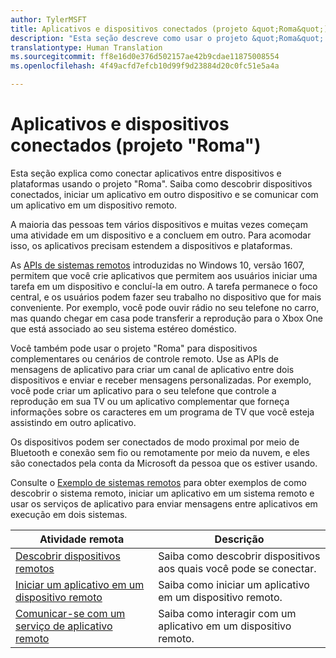 ```yaml
---
author: TylerMSFT
title: Aplicativos e dispositivos conectados (projeto &quot;Roma&quot;)
description: "Esta seção descreve como usar o projeto &quot;Roma&quot; para descobrir dispositivos conectados, iniciar um aplicativo em outro dispositivo e se comunicar com um aplicativo em um dispositivo remoto."
translationtype: Human Translation
ms.sourcegitcommit: ff8e16d0e376d502157ae42b9cdae11875008554
ms.openlocfilehash: 4f49acfd7efcb10d99f9d23884d20c0fc51e5a4a

---
```


# Aplicativos e dispositivos conectados (projeto "Roma")

Esta seção explica como conectar aplicativos entre dispositivos e plataformas usando o projeto "Roma". Saiba como descobrir dispositivos conectados, iniciar um aplicativo em outro dispositivo e se comunicar com um aplicativo em um dispositivo remoto.

A maioria das pessoas tem vários dispositivos e muitas vezes começam uma atividade em um dispositivo e a concluem em outro. Para acomodar isso, os aplicativos precisam estendem a dispositivos e plataformas.

As [APIs de sistemas remotos](https://msdn.microsoft.com/en-us/library/windows/apps/Windows.System.RemoteSystems) introduzidas no Windows 10, versão 1607, permitem que você crie aplicativos que permitem aos usuários iniciar uma tarefa em um dispositivo e concluí-la em outro. A tarefa permanece o foco central, e os usuários podem fazer seu trabalho no dispositivo que for mais conveniente. Por exemplo, você pode ouvir rádio no seu telefone no carro, mas quando chegar em casa pode transferir a reprodução para o Xbox One que está associado ao seu sistema estéreo doméstico.

Você também pode usar o projeto "Roma" para dispositivos complementares ou cenários de controle remoto. Use as APIs de mensagens de aplicativo para criar um canal de aplicativo entre dois dispositivos e enviar e receber mensagens personalizadas. Por exemplo, você pode criar um aplicativo para o seu telefone que controle a reprodução em sua TV ou um aplicativo complementar que forneça informações sobre os caracteres em um programa de TV que você esteja assistindo em outro aplicativo.  

Os dispositivos podem ser conectados de modo proximal por meio de Bluetooth e conexão sem fio ou remotamente por meio da nuvem, e eles são conectados pela conta da Microsoft da pessoa que os estiver usando.

Consulte o [Exemplo de sistemas remotos](https://github.com/Microsoft/Windows-universal-samples/tree/dev/Samples/RemoteSystems ) para obter exemplos de como descobrir o sistema remoto, iniciar um aplicativo em um sistema remoto e usar os serviços de aplicativo para enviar mensagens entre aplicativos em execução em dois sistemas.

| Atividade remota | Descrição                                                                                                                                                                |
|-------------------------------------------------------------------------------------------------|----------------------------------------------------------------------------------------------------------------------------------------------------------------------------|
| [Descobrir dispositivos remotos](discover-remote-devices.md)  | Saiba como descobrir dispositivos aos quais você pode se conectar. |
| [Iniciar um aplicativo em um dispositivo remoto](launch-a-remote-app.md) | Saiba como iniciar um aplicativo em um dispositivo remoto.  |
| [Comunicar-se com um serviço de aplicativo remoto](communicate-with-a-remote-app-service.md) | Saiba como interagir com um aplicativo em um dispositivo remoto. |



<!--HONumber=Aug16_HO5-->


